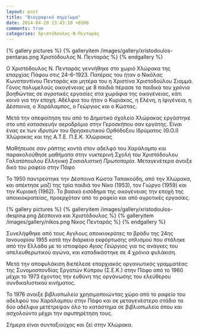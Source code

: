 ```yaml
---
layout: post
title: "Βιογραφικό σημείωμα"
date: 2014-04-20 13:43:10 +0100
comments: true
categories: Χριστόδουλος-Ν-Πενταράς
---
```


{% gallery pictures %}
  {% galleryitem /images/gallery/xristodoulos-pentaras.png Χριστόδουλος Ν. Πενταράς %}
{% endgallery %}

Ο Χριστόδουλος Ν. Πενταράς γεννήθηκε στο χωριό Χλώρακα της επαρχίας Πάφου
στις 24-6-1923. Πατέρας του ήταν ο Νικόλας Kωνσταντίνου Πενταράς και µητέρα του η Χριστίνα Χριστοδούλου Σιαµµά.  Γόνος πολυµελούς οικογένειας µε 8 παιδιά πέρασε τα παιδικά του χρόνια βοηθώντας σε αγροτικές εργασίες στα χωράφια της οικογένειας, κάτι κοινό για την εποχή.  Αδέλφια του ήταν ο Κυριάκος, η Ελένη, η Ιφιγένεια, η ∆έσποινα, ο Χαράλαµπος, ο Γεώργιος και ο Κώστας.

Μετά την απεφοίτηση του από το ∆ηµοτικό σχολείο Χλώρακας εργάστηκε στο υπό κατασκευήν αεροδρόµιο στην Γεροσκήπου σαν εργάτης.  Είναι ένας εκ των ιδρυτών του Θρησκευτικού Ορθόδοξου Ιδρύµατος (Θ.Ο.Ι) Χλώρακας και της Α.Τ.Ε. Π.Ε.Κ. Χλώρακας

Μαθήτευσε σαν ράπτης κοντά στον αδελφό του Χαράλαµπο και παρακολούθησε µαθήµατα στην νυκτερινή Σχολή του Χριστόδουλου Γαλατόπουλου _Ελληνική Σοσιαλιστική Πρωτοπορία_. Μεταγενέτερα άνοιξε δικό του ραφείο στην Πάφο

Το 1950 παντρεύτηκε την ∆έσποινα Κώστα Ταπακούδη, από την Χλώρακα, και απέκτησε µαζί της τρία παιδιά τον Νίκο (1953), τον Γιώργο (1959) και την Κυριακή (1962). Το βασικό εισόδηµα της οικογένειας την εποχή της αποικιοκρατείας, προερχόταν από το ραφείο και από αγροτικές εργασίες.

{% gallery pictures %}
  {% galleryitem /images/gallery/xristodoulos-despina.png Δέσποινα και Χριστόδουλος %}
  {% galleryitem /images/gallery/nikos.png Νίκος Πενταράς %}
{% endgallery %}

Συνελήφθηκε από τους Αγγλους αποικιοκράτες το βράδυ της 24ης Ιανουαρίου 1955 κατά την διάρκεια εκφόρτωσης οπλισµού που στάληκε από την Ελλάδα µε το ιστιοφόρο _Αγιος Γεώργιος_ για τις ανάγκες του απελευθερωτικού αγώνα, και καταδικάστηκε σε 4 χρόνια φυλάκιση.

 Μετά την αποφυλάκιση διετέλεσε επαρχιακός οργανωτικός γραµµατέας της Συνοµοσπονδίας Εργατών Κύπρου (Σ.Ε.Κ.) στην Πάφο από το 1960 µέχρι το 1973 έχοντας την ευθύνη της οργάνωσης του ελεύθερου συνδικαλιστικού κινήµατος.

Το 1976 ανοιξε βιβλιοπωλείο χρησιµοποιώντας χώρο από το ραφείο του αδελφού του Χαράλαµπου στην Πάφο και σε µεταγενέστερο στάδιο τα δύο αδέλφια µετέτρεψαν όλο το κατάστηµα σε βιβλιοπωλείο όπου και ασχολούντο µέχρι την αφυπηρέτηση τους.

Σήµερα είναι συνταξιούχος και ζεί στην Χλώρακα.


